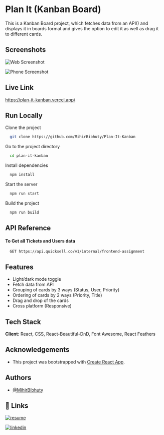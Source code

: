 
# Plan It (Kanban Board)

This is a Kanban Board project, which fetches data from an API() and displays it in boards format and gives the option to edit it as well as drag it to different cards.


## Screenshots

![Web Screenshot](https://github-production-user-asset-6210df.s3.amazonaws.com/77892621/261825016-caa4257e-32dd-4e8b-9f96-31f1ff70f169.png)

![Phone Screenshot](https://github.com/MihirBibhuty/Plan-It-Kanban/assets/77892621/01bef63c-5325-4430-988a-dad373075d57)

## Live Link

https://plan-it-kanban.vercel.app/


## Run Locally

Clone the project

```bash
  git clone https://github.com/MihirBibhuty/Plan-It-Kanban
```

Go to the project directory

```bash
  cd plan-it-kanban
```

Install dependencies

```bash
  npm install
```

Start the server

```bash
  npm run start
```

Build the project

```bash
  npm run build
```
## API Reference

#### To Get all **Tickets** and **Users** data

```http
  GET https://api.quicksell.co/v1/internal/frontend-assignment
```
## Features

- Light/dark mode toggle
- Fetch data from API
- Grouping of cards by 3 ways (Status, User, Priority)
- Ordering of cards by 2 ways (Priority, Title)
- Drag and drop of the cards
- Cross platform (Responsive)


## Tech Stack

**Client:** React, CSS, React-Beautiful-DnD, Font Awesome, React Feathers

## Acknowledgements

 - This project was bootstrapped with [Create React App](https://awesomeopensource.com/project/elangosundar/awesome-README-templates).



## Authors

- [@MihirBibhuty](https://github.com/MihirBibhuty)


## 🔗 Links
[![resume](https://img.shields.io/badge/my_portfolio-000?style=for-the-badge&logo=ko-fi&logoColor=white)](https://github.com/MihirBibhuty/Plan-It-Kanban/files/12386959/MihirBibhuty_CV.pdf)

[![linkedin](https://img.shields.io/badge/linkedin-0A66C2?style=for-the-badge&logo=linkedin&logoColor=white)](https://www.linkedin.com/in/mihir-bibhuty/)

